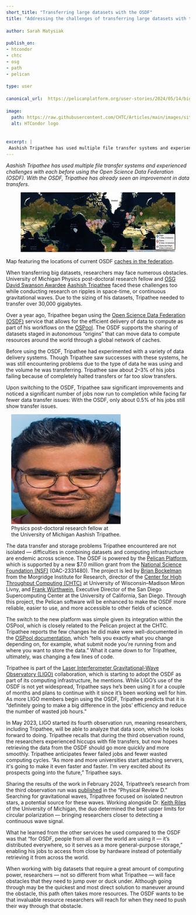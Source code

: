 ```yaml
---
short_title: "Transferring large datasets with the OSDF" 
title: "Addressing the challenges of transferring large datasets with the OSDF"

author: Sarah Matysiak

publish_on:
- htcondor
- chtc
- osg
- path
- pelican

type: user

canonical_url:  https://pelicanplatform.org/user-stories/2024/05/14/big-data-with-osdf

image:
  path: https://raw.githubusercontent.com/CHTC/Articles/main/images/sites-use-of-osdf.png
  alt: HTCondor logo


excerpt: |
 Aashish Tripathee has used multiple file transfer systems and experienced challenges with each before using the Open Science Data Federation (OSDF). With the OSDF, Tripathee has already seen an improvement in data transfers.
---
```


*Aashish Tripathee has used multiple file transfer systems and experienced challenges with each before using the Open Science Data Federation (OSDF). With the OSDF, Tripathee has already seen an improvement in data transfers.*

<figure>
<img src="https://raw.githubusercontent.com/CHTC/Articles/main/images/sites-use-of-osdf.png" alt="Map of OSDF use"/>
</figure>


Map featuring the locations of current OSDF [caches in the federation](https://osg-htc.org/docs/data/stashcache/overview/#architecture).

When transferring big datasets, researchers may face numerous obstacles. University of Michigan Physics post-doctoral research fellow and [OSG David Swanson Awardee](https://osg-htc.org/spotlights/david-swanson-awardees-2023.html)  [Aashish Tripathee](https://lsa.umich.edu/physics/people/research-fellows/aashisht.html) faced these challenges too while conducting research on ripples in space-time, or continuous gravitational waves. Due to the sizing of his datasets, Tripathee needed to transfer over 30,000 gigabytes.

Over a year ago, Tripathee began using the [Open Science Data Federation (OSDF)](https://osg-htc.org/services/osdf) service that allows for the efficient delivery of data to compute as part of his workflows on the [OSPool](https://osg-htc.org/). The OSDF supports the sharing of datasets staged in autonomous “origins” that can move data to compute resources around the world through a global network of caches.

Before using the OSDF, Tripathee had experimented with a variety of data delivery systems. Though Tripathee saw successes with these systems, he was still encountering problems due to the type of data he was using and the volume he was transferring. Tripathee saw about 2–3% of his jobs failing because of completely halted transfers or far too slow transfers.

Upon switching to the OSDF, Tripathee saw significant improvements and noticed a significant number of jobs now run to completion while facing far fewer data transfer issues: With the OSDF, only about 0.5% of his jobs still show transfer issues.

<figure class="figure float-end" style="margin-left: 1em">
 <img src='https://raw.githubusercontent.com/CHTC/Articles/main/images/headshot-use-of-osdf.png' height="300" width="300" class="figure-img img-fluid rounded" alt="Physics post-doctoral research fellow at the University of Michigan Aashish Tripathee.">
  <figcaption class="figure-caption">Physics post-doctoral research fellow at <br>the University of Michigan Aashish Tripathee.</figcaption>
</figure>

The data transfer and storage problems Tripathee encountered are not isolated — difficulties in combining datasets and computing infrastructure are endemic across science. The OSDF is powered by the [Pelican Platform](https://pelicanplatform.org/), which is supported by a new $7.0 million grant from the [National Science Foundation (NSF)](https://www.nsf.gov/awardsearch/showAward?AWD_ID=2331480) (OAC-2331480). The project is led by [Brian Bockelman](https://morgridge.org/profile/brian-bockelman/) from the Morgridge Institute for Research, director of the [Center for High Throughput Computing (CHTC)](https://chtc.cs.wisc.edu/) at University of Wisconsin–Madison Miron Livny, and [Frank Würthwein](https://www.sdsc.edu/research/researcher_spotlight/wuerthwein_frank.html), Executive Director of the San Diego Supercomputing Center at the University of California, San Diego. Through this project, the Pelican software will be enhanced to make the OSDF more reliable, easier to use, and more accessible to other fields of science.

The switch to the new platform was simple given its integration within the OSPool, which is closely related to the Pelican project at the CHTC. Tripathee reports the few changes he did make were well-documented in the [OSPool documentation](https://portal.osg-htc.org/documentation/htc_workloads/managing_data/osdf/), which “tells you exactly what you change depending on, for example, what submit node you're running from and where you want to store the data.” What it came down to for Tripathee, ultimately, was changing a few lines of code.

Tripathee is part of the [Laser Interferometer Gravitational-Wave Observatory (LIGO)](https://www.ligo.caltech.edu/) collaboration, which is starting to adopt the OSDF as part of its computing infrastructure, he mentions. While LIGO’s use of the OSDF is not yet widespread, Tripathee says he’s been using it for a couple of months and plans to continue with it since it’s been working well for him. As more LIGO members begin using the OSDF, Tripathee predicts that it is “definitely going to make a big difference in the jobs’ efficiency and reduce the number of wasted job hours.”

In May 2023, LIGO started its fourth observation run, meaning researchers, including Tripathee, will be able to analyze that data soon, which he looks forward to doing. Tripathee recalls that during the third observation round, the researchers experienced hiccups with file transfers, but now hopes retrieving the data from the OSDF should go more quickly and more smoothly. Tripathee anticipates fewer failed jobs and fewer wasted computing cycles. “As more and more universities start attaching servers, it's going to make it even faster and faster. I'm very excited about its prospects going into the future,” Tripathee says.

Sharing the results of the work in February 2024, Tripathree’s research from the third observation run was [published](https://journals.aps.org/prd/abstract/10.1103/PhysRevD.109.043049#) in the “Physical Review D.” Searching for gravitational waves, Tripathree focused on isolated neutron stars, a potential source for these waves. Working alongside Dr. [Keith Riles](https://lsa.umich.edu/physics/people/faculty/kriles.html) of the University of Michigan, the duo determined the best upper limits for circular polarization — bringing researchers closer to detecting a continuous wave signal.

What he learned from the other services he used compared to the OSDF was that “for OSDF, people from all over the world are using it — it’s distributed everywhere, so it serves as a more general-purpose storage,” enabling his jobs to access from close by hardware instead of potentially retrieving it from across the world.

When working with big datasets that require a great amount of computing power, researchers — not so different from what Tripathee — will face obstacles that they need to jump over or duck under. Although going through may be the quickest and most direct solution to maneuver around the obstacle, this path often takes more resources. The OSDF wants to be that invaluable resource researchers will reach for when they need to push their way through that obstacle.
